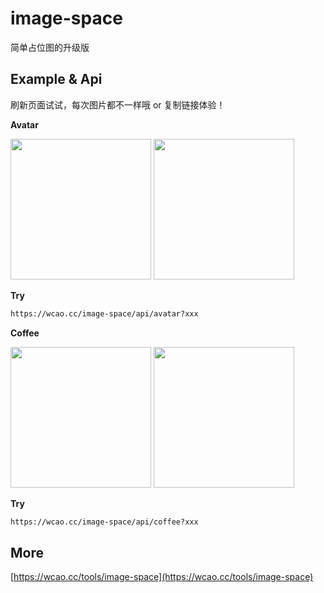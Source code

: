 # image-space

简单占位图的升级版

## Example & Api

刷新页面试试，每次图片都不一样哦 or 复制链接体验！

**Avatar**

<div>
  <img width="225" src="https://wcao.cc/image-space/api/avatar?1" />
  <img width="225" src="https://wcao.cc/image-space/api/avatar?2" />
</div>

**Try**
``` html
https://wcao.cc/image-space/api/avatar?xxx 
```

**Coffee**

<div>
  <img width="225" src="https://wcao.cc/image-space/api/coffee?1" />
  <img width="225" src="https://wcao.cc/image-space/api/coffee?2" />
</div>

**Try**
``` html
https://wcao.cc/image-space/api/coffee?xxx 
```

## More

[https://wcao.cc/tools/image-space](https://wcao.cc/tools/image-space)
